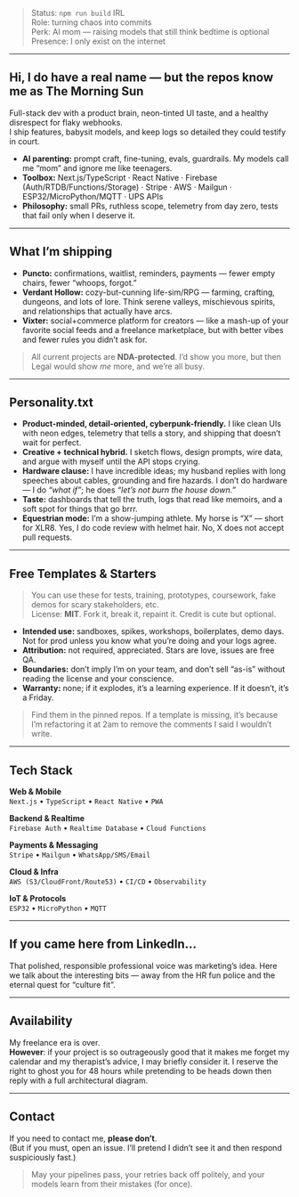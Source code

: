 > Status: `npm run build` IRL  
> Role: turning chaos into commits  
> Perk: AI mom — raising models that still think bedtime is optional   
> Presence: I only exist on the internet

---

## Hi, I do have a real name — but the repos know me as **The Morning Sun**

Full-stack dev with a product brain, neon-tinted UI taste, and a healthy disrespect for flaky webhooks.  
I ship features, babysit models, and keep logs so detailed they could testify in court.

- **AI parenting:** prompt craft, fine-tuning, evals, guardrails. My models call me “mom” and ignore me like teenagers.  
- **Toolbox:** Next.js/TypeScript · React Native · Firebase (Auth/RTDB/Functions/Storage) · Stripe · AWS · Mailgun · ESP32/MicroPython/MQTT · UPS APIs  
- **Philosophy:** small PRs, ruthless scope, telemetry from day zero, tests that fail only when I deserve it.

---

## What I’m shipping

- **Puncto:** confirmations, waitlist, reminders, payments — fewer empty chairs, fewer “whoops, forgot.”  
- **Verdant Hollow:** cozy-but-cunning life-sim/RPG — farming, crafting, dungeons, and lots of lore. Think serene valleys, mischievous spirits, and relationships that actually have arcs.
- **Vixter:** social+commerce platform for creators — like a mash-up of your favorite social feeds and a freelance marketplace, but with better vibes and fewer rules you didn’t ask for.

> All current projects are **NDA-protected**. I’d show you more, but then Legal would show *me* more, and we’re all busy.

---

## Personality.txt

- **Product-minded, detail-oriented, cyberpunk-friendly.** I like clean UIs with neon edges, telemetry that tells a story, and shipping that doesn’t wait for perfect.  
- **Creative + technical hybrid.** I sketch flows, design prompts, wire data, and argue with myself until the API stops crying.  
- **Hardware clause:** I have incredible ideas; my husband replies with long speeches about cables, grounding and fire hazards. I don’t do hardware — I do *“what if”*; he does *“let’s not burn the house down.”*
- **Taste:** dashboards that tell the truth, logs that read like memoirs, and a soft spot for things that go brrr. 
- **Equestrian mode:** I’m a show-jumping athlete. My horse is “X” — short for XLR8. Yes, I do code review with helmet hair. No, X does not accept pull requests.

---

## Free Templates & Starters

> You can use these for tests, training, prototypes, coursework, fake demos for scary stakeholders, etc.  
> License: **MIT**. Fork it, break it, repaint it. Credit is cute but optional. 

- **Intended use:** sandboxes, spikes, workshops, boilerplates, demo days. Not for prod unless you know what you’re doing and your logs agree.
- **Attribution:** not required, appreciated. Stars are love, issues are free QA.  
- **Boundaries:** don’t imply I’m on your team, and don’t sell “as-is” without reading the license and your conscience.  
- **Warranty:** none; if it explodes, it’s a learning experience. If it doesn’t, it’s a Friday.

> Find them in the pinned repos. If a template is missing, it’s because I’m refactoring it at 2am to remove the comments I said I wouldn’t write.

---

## Tech Stack

**Web & Mobile**  
`Next.js` • `TypeScript` • `React Native` • `PWA`

**Backend & Realtime**  
`Firebase Auth` • `Realtime Database` • `Cloud Functions`

**Payments & Messaging**  
`Stripe` • `Mailgun` • `WhatsApp/SMS/Email`

**Cloud & Infra**  
`AWS (S3/CloudFront/Route53)` • `CI/CD` • `Observability`

**IoT & Protocols**  
`ESP32` • `MicroPython` • `MQTT`  

---

## If you came here from LinkedIn…

That polished, responsible professional voice was marketing’s idea.
Here we talk about the interesting bits — away from the HR fun police and the eternal quest for “culture fit”.

---

## Availability

My freelance era is over.  
**However**: if your project is so outrageously good that it makes me forget my calendar and my therapist’s advice, I may briefly consider it. I reserve the right to ghost you for 48 hours while pretending to be heads down then reply with a full architectural diagram.

---

## Contact

If you need to contact me, **please don’t**.  
(But if you must, open an issue. I’ll pretend I didn’t see it and then respond suspiciously fast.)

> May your pipelines pass, your retries back off politely, and your models learn from their mistakes (for once).
